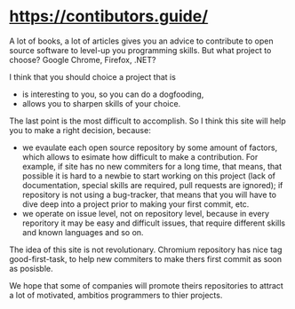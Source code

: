 # https://contibutors.guide/

A lot of books, a lot of articles gives you an advice to contribute to open
source software to level-up you programming skills. But what project to choose?
Google Chrome, Firefox, .NET?

I think that you should choice a project that is
  * is interesting to you, so you can do a dogfooding,
  * allows you to sharpen skills of your choice.

The last point is the most difficult to accomplish. So I think this site will
help you to make a right decision, because:
  * we evaulate each open source repository by some amount of factors, which
    allows to esimate how difficult to make a contribution. For example, if
    site has no new commiters for a long time, that means, that possible it
    is hard to a newbie to start working on this project (lack of documentation,
    special skills are required, pull requests are ignored); if repository is
    not using a bug-tracker, that means that you will have to dive deep into a
    project prior to making your first commit, etc.
  * we operate on issue level, not on repository level, because in every
    reporitory it may be easy and difficult issues, that require different
    skills and known languages and so on.

The idea of this site is not revolutionary. Chromium repository has nice tag
good-first-task, to help new commiters to make thers first commit as soon
as posisble.

We hope that some of companies will promote theirs repositories to attract
a lot of motivated, ambitios programmers to thier projects.
